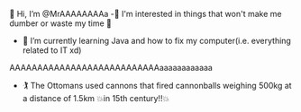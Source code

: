 👋 Hi, I’m @MrAAAAAAAAa
 -🌵 I'm interested in things that won't make me dumber or waste my time 🌵
 - 🌱 I’m currently learning Java and how to fix my computer(i.e. everything related to IT xd) 

AAAAAAAAAAAAAAAAAAAAAAAAAAAaaaaaaaaaaaa
- 🏌️ The Ottomans used cannons that fired cannonballs weighing 500kg at a distance of 1.5km 💥in 15th century!!💥

